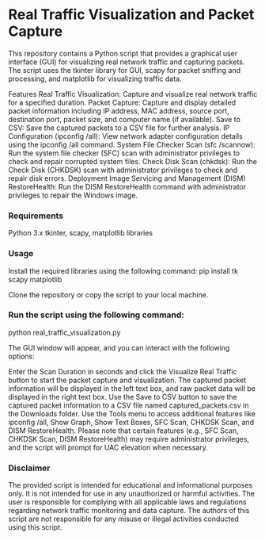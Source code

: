 # Real Traffic Visualization and Packet Capture

This repository contains a Python script that provides a graphical user interface (GUI) for visualizing real network traffic and capturing packets. 
The script uses the tkinter library for GUI, scapy for packet sniffing and processing, and matplotlib for visualizing traffic data.

Features
Real Traffic Visualization: Capture and visualize real network traffic for a specified duration.
Packet Capture: Capture and display detailed packet information including IP address, MAC address, source port, destination port, packet size, and computer name (if available).
Save to CSV: Save the captured packets to a CSV file for further analysis.
IP Configuration (ipconfig /all): View network adapter configuration details using the ipconfig /all command.
System File Checker Scan (sfc /scannow): Run the system file checker (SFC) scan with administrator privileges to check and repair corrupted system files.
Check Disk Scan (chkdsk): Run the Check Disk (CHKDSK) scan with administrator privileges to check and repair disk errors.
Deployment Image Servicing and Management (DISM) RestoreHealth: Run the DISM RestoreHealth command with administrator privileges to repair the Windows image.

### Requirements
Python 3.x
tkinter, scapy, matplotlib libraries

### Usage
Install the required libraries using the following command:
pip install tk scapy matplotlib

Clone the repository or copy the script to your local machine.

### Run the script using the following command:
python real_traffic_visualization.py

The GUI window will appear, and you can interact with the following options:

Enter the Scan Duration in seconds and click the Visualize Real Traffic button to start the packet capture and visualization.
The captured packet information will be displayed in the left text box, and raw packet data will be displayed in the right text box.
Use the Save to CSV button to save the captured packet information to a CSV file named captured_packets.csv in the Downloads folder.
Use the Tools menu to access additional features like ipconfig /all, Show Graph, Show Text Boxes, SFC Scan, CHKDSK Scan, and DISM RestoreHealth.
Please note that certain features (e.g., SFC Scan, CHKDSK Scan, DISM RestoreHealth) may require administrator privileges, and the script will prompt for UAC elevation when necessary.

### Disclaimer
The provided script is intended for educational and informational purposes only. It is not intended for use in any unauthorized or harmful activities. 
The user is responsible for complying with all applicable laws and regulations regarding network traffic monitoring and data capture. 
The authors of this script are not responsible for any misuse or illegal activities conducted using this script.
